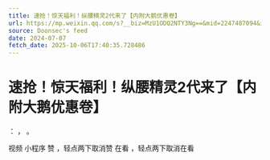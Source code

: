 ```yaml
---
title: 速抢！惊天福利！纵腰精灵2代来了【内附大鹅优惠卷】
url: https://mp.weixin.qq.com/s?__biz=MzU1ODQ2NTY3Ng==&mid=2247487094&idx=2&sn=4030f5c232576a4e0136c30f9fdf8b03
source: Doonsec's feed
date: 2024-07-07
fetch_date: 2025-10-06T17:40:35.728486
---
```


# 速抢！惊天福利！纵腰精灵2代来了【内附大鹅优惠卷】

：
，
。

视频
小程序
赞
，轻点两下取消赞
在看
，轻点两下取消在看